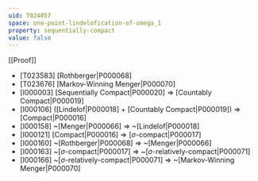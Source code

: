 ```yaml
---
uid: T024057
space: one-point-lindelofication-of-omega_1
property: sequentially-compact
value: false
---
```

[[Proof]]

* [T023583] [Rothberger|P000068]
* [T023676] [Markov-Winning Menger|P000070]
* [I000003] [Sequentially Compact|P000020] => [Countably Compact|P000019]
* [I000106] ([Lindelof|P000018] + [Countably Compact|P000019]) => [Compact|P000016]
* [I000158] ~[Menger|P000066] => ~[Lindelof|P000018]
* [I000121] [Compact|P000016] => [$\sigma$-compact|P000017]
* [I000160] ~[Rothberger|P000068] => ~[Menger|P000066]
* [I000163] ~[$\sigma$-compact|P000017] => ~[$\sigma$-relatively-compact|P000071]
* [I000166] ~[$\sigma$-relatively-compact|P000071] => ~[Markov-Winning Menger|P000070]

